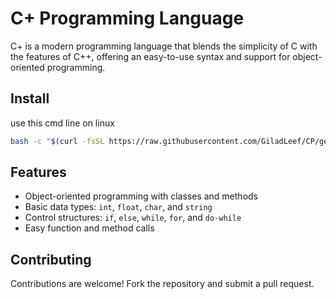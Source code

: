<!-- 
# This file is part of the C+ project.
#
# Copyright (C) 2025 GiladLeef
#
# This program is free software: you can redistribute it and/or modify
# it under the terms of the GNU General Public License as published by
# the Free Software Foundation, either version 3 of the License, or
# (at your option) any later version.
#
# This program is distributed in the hope that it will be useful,
# but WITHOUT ANY WARRANTY; without even the implied warranty of
# MERCHANTABILITY or FITNESS FOR A PARTICULAR PURPOSE.  See the
# GNU General Public License for more details.
#
# You should have received a copy of the GNU General Public License
# along with this program.  If not, see <https://www.gnu.org/licenses/>. -->
# C+ Programming Language

C+ is a modern programming language that blends the simplicity of C with the features of C++, offering an easy-to-use syntax and support for object-oriented programming.
## Install
use this cmd line on linux
```sh
bash -c "$(curl -fsSL https://raw.githubusercontent.com/GiladLeef/CP/get-c+.sh)"
```
## Features

- Object-oriented programming with classes and methods
- Basic data types: `int`, `float`, `char`, and `string`
- Control structures: `if`, `else`, `while`, `for`, and `do-while`
- Easy function and method calls

## Contributing

Contributions are welcome! Fork the repository and submit a pull request.
